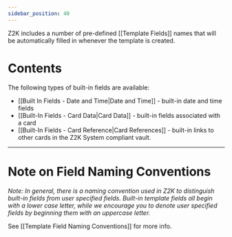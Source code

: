 ```yaml
---
sidebar_position: 40
---
```


Z2K includes a number of pre-defined [[Template Fields]] names that will be automatically filled in whenever the template is created.

# Contents
The following types of built-in fields are available:
- [[Built In Fields - Date and Time|Date and Time]] - built-in date and time fields
- [[Built-In Fields - Card Data|Card Data]] - built-in fields associated with a card
- [[Built-In Fields - Card Reference|Card References]] - built-in links to other cards in the Z2K System compliant vault.

---
# Note on Field Naming Conventions
*Note: In general, there is a naming convention used in Z2K to distinguish built-in fields from user specified fields. Built-in template fields all begin with a lower case letter, while we encourage you to denote user specified fields by beginning them with an uppercase letter.*

See [[Template Field Naming Conventions]] for more info. 
